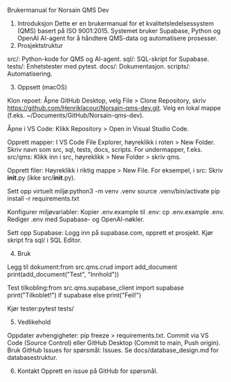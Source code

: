 Brukermanual for Norsain QMS Dev
1. Introduksjon
Dette er en brukermanual for et kvalitetsledelsessystem (QMS) basert på ISO 9001:2015. Systemet bruker Supabase, Python og OpenAI AI-agent for å håndtere QMS-data og automatisere prosesser.
2. Prosjektstruktur

src/: Python-kode for QMS og AI-agent.
sql/: SQL-skript for Supabase.
tests/: Enhetstester med pytest.
docs/: Dokumentasjon.
scripts/: Automatisering.

3. Oppsett (macOS)

Klon repoet:
Åpne GitHub Desktop, velg File > Clone Repository, skriv https://github.com/Henriklacour/Norsain-qms-dev.git.
Velg en lokal mappe (f.eks. ~/Documents/GitHub/Norsain-qms-dev).


Åpne i VS Code:
Klikk Repository > Open in Visual Studio Code.


Opprett mapper:
I VS Code File Explorer, høyreklikk i roten > New Folder.
Skriv navn som src, sql, tests, docs, scripts.
For undermapper, f.eks. src/qms: Klikk inn i src, høyreklikk > New Folder > skriv qms.


Opprett filer:
Høyreklikk i riktig mappe > New File.
For eksempel, i src: Skriv __init__.py (ikke src/__init__.py).


Sett opp virtuelt miljø:python3 -m venv .venv
source .venv/bin/activate
pip install -r requirements.txt


Konfigurer miljøvariabler:
Kopier .env.example til .env: cp .env.example .env.
Rediger .env med Supabase- og OpenAI-nøkler.


Sett opp Supabase:
Logg inn på supabase.com, opprett et prosjekt.
Kjør skript fra sql/ i SQL Editor.



4. Bruk

Legg til dokument:from src.qms.crud import add_document
print(add_document("Test", "Innhold"))


Test tilkobling:from src.qms.supabase_client import supabase
print("Tilkoblet!") if supabase else print("Feil!")


Kjør tester:pytest tests/



5. Vedlikehold

Oppdater avhengigheter: pip freeze > requirements.txt.
Commit via VS Code (Source Control) eller GitHub Desktop (Commit to main, Push origin).
Bruk GitHub Issues for spørsmål: Issues.
Se docs/database_design.md for databasestruktur.

6. Kontakt
Opprett en issue på GitHub for spørsmål.